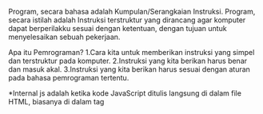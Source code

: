 Program, secara bahasa adalah Kumpulan/Serangkaian Instruksi. 
Program, secara istilah adalah Instruksi terstruktur yang dirancang agar komputer
dapat berperilakku sesuai dengan ketentuan, dengan tujuan untuk menyelesaikan sebuah pekerjaan.

Apa itu Pemrograman?
 1.Cara kita untuk memberikan instruksi yang simpel dan terstruktur pada komputer.
 2.Instruksi yang kita berikan harus benar dan masuk akal.
 3.Instruksi yang kita berikan harus sesuai dengan aturan pada bahasa pemrograman tertentu.

*Internal js
 adalah ketika kode JavaScript ditulis langsung di dalam file HTML, biasanya di dalam tag <script>.
*Eksternal js
 adalah kode JavaScript ditempatkan di file terpisah dengan ekstensi.js dan kemudian ditautkan ke file HTML.

Di dalam javascript tidak ada yg namanya "integer( bilangan bulat ), yg ada hanya "floating point( bilangan pecahan )".

JavaScript bisa apa?
 1.Client-Side Web Development
  - Native JavaScript / Vanilla JavaScript
  - JQuery
  - AngularJS, React, Ember, Backbone
 2.Server-Side Development
  - NodeJS
  - ExpressJS
 3.Browser Extention / Add-on
 4.Desktop Application
  - Election, AppJS
 5.Mobile App Development
  - Jquery Mobile, Cordova / PhoneGap
 6.IoT & Robotics
  - CyclonJS, Johnny-Five
 7.JSON ( JavaScript Object Notation )  


TIPE DATA ( JavaScript ) :
 1.Number
  contoh : 
   - 10
   - 1500
   - 3,14
 2.String
  contoh :
   - 'hello world'
   - "WildanHoo"
 3.Boolean
 4.Object
 5.Function
 6.Undefined

if = jika
else = selain itu
while = selama